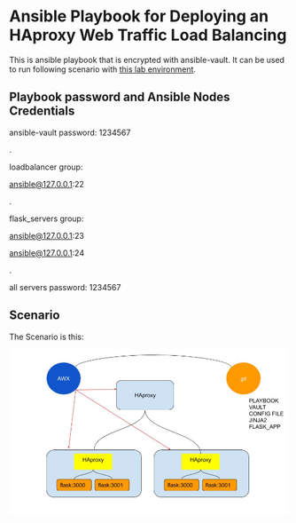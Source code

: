 # Ansible Playbook for Deploying an HAproxy Web Traffic Load Balancing
This is ansible playbook that is encrypted with ansible-vault. It can be used to run following scenario with [this lab environment](https://github.com/amirhne/flask-haproxy-scenario-lab).

## Playbook password and Ansible Nodes Credentials
ansible-vault password: 1234567

.

loadbalancer group:

ansible@127.0.0.1:22

.

flask_servers group:

ansible@127.0.0.1:23

ansible@127.0.0.1:24

.

all servers password: 1234567

## Scenario
The Scenario is this:

![Scenario Pic](https://github.com/amirhne/flask-haproxy-scenario-playbook/blob/master/scenario.jpg)

